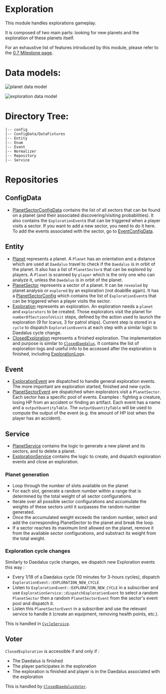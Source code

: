 # Exploration
This module handles explorations gameplay. 

It is composed of two main parts: looking for new planets and the exploration of these planets itself.

For an exhaustive list of features introduced by this module, please refer to the [0.7 Milestone page](https://gitlab.com/eternaltwin/mush/mush/-/milestones/17#tab-issues).

# Data models: 

![planet data model](https://gitlab.com/eternaltwin/mush/mush/uploads/ce736c35739eb63002d2ee3da19f7d84/Planets.drawio_3_.svg)

![exploration data model](https://cdn.discordapp.com/attachments/1165002647095496764/1165261833133903932/Screenshot_from_2023-10-21_14-14-21.png?ex=6558aaa6&is=654635a6&hm=b1b472d0225cdf9d64a7adb9c6b89a1ce2b988375e50fce6b6406b2c16d40ed5&)


# Directory Tree:
    |-- config
    |-- ConfigData/DataFixtures
    |-- Entity
    |-- Enum
    |-- Event
    |-- Normalizer
    |-- Repository
    |-- Service

# Repositories

## ConfigData
- [PlanetSectorConfigData](./ConfigData/PlanetSectorConfigData.php) contains the list of all sectors that can be found on a planet (and their associated discovering/visiting probabilities). It also contains the `ExplorationEvent`s that can be triggered when a player visits a sector.
If you want to add a new sector, you need to do it here.
To add the events associated with the sector, go to [EventConfigData](../Game/ConfigData/EventConfigData.php).

## Entity
- [Planet](./Entity/Planet.php) represents a planet. A `Planet` has an orientation and a distance which are used at `Daedalus` travel to check if the `Daedalus` is in orbit of the planet. It also has a list of `PlanetSector`s that can be explored by players. A `Planet` is scanned by `player` which is the only one who can analyze it, unless the `Daedalus` is in orbit of the planet.
- [PlanetSector](./Entity/PlanetSector.php) represents a sector of a planet. It can be `revealed` by planet analysis or `explored` by an exploration (not doabl8e again). It has a [PlanetSectorConfig](./Entity/Config/PlanetSectorConfig.php) which contains the list of `ExplorationEvent`s that can be triggered when a player visits the sector.
- [Exploration](./Entity/Exploration.php) represents an exploration. An exploration needs a `planet` and `explorators` to be created. Those explorators visit the planet for `numberOfSectionsToVisit` steps, defined by the action used to launch the exploration (9 for Icarus, 3 for patrol ships). Current step is stored in a `cycle` to dispatch `ExplorationEvent`s at each step with a similar logic to Daedalus cycle change.
- [ClosedExploration](./Entity/ClosedExploration.php) represents a finished exploration. The implementation and purpose is similar to [`ClosedDaedalus`](../Daedalus/Entity/ClosedDaedalus.php). It contains the list of exploration logs and useful info to be accessed after the exploration is finished, including [ExplorationLog](./Entity/ExplorationLog.php)s.

## Event
- [ExplorationEvent](./Event/ExplorationEvent.php) are dispatched to handle general exploration events. The more important are exploration started, finished and new cycle.
- [PlanetSectorEvent](./Event/PlanetSectorEvent.php) are dispatched when explorators visit a `PlanetSector`. Each sector has a specific pool of events. Examples : fighting a creature, losing HP from an accident or finding an artifact. Each event has a name and a `outputQuantityTable`. The `outputQuantityTable` will be used to compute the output of the event (e.g. the amount of HP lost when the player has an accident).

## Service
- [PlanetService](./Service/PlanetService.php) contains the logic to generate a new planet and its sectors, and to delete a planet.
- [ExplorationService](./Service/ExplorationService.php) contains the logic to create, and dispatch exploration events and close an exploration.

### Planet generation

- Loop through the number of slots available on the planet
- For each slot, generate a random number within a range that is determined by the total weight of all sector configurations.
- Iterate over all possible sector configurations and accumulate the weights of these sectors until it surpasses the random number generated.
- Once the accumulated weight exceeds the random number, select and add the corresponding PlanetSector to the planet and break the loop.
- If a sector reaches its maximum limit allowed on the planet, remove it from the available sector configurations, and substract its weight from the total weight.

### Exploration cycle changes

Similarly to Daedalus cycle changes, we dispatch new Exploration events this way :

- Every 1/18 of a Daedalus cycle (10 minutes for 3-hours cycles), dispatch `ExplorationEvent::EXPLORATION_NEW_CYCLE`
- Listen to `ExplorationEvent::EXPLORATION_NEW_CYCLE` in a subscriber and use `ExplorationService::dispatchExplorationEvent` to select a random `PlanetSector` then a random `PlanetSectorEvent` from the sector's event pool and dispatch it.
- Listen this `PlanetSectorEvent` in a subscriber and use the relevant service to handle it (create an equipment, removing health points, etc.).

This is handled in [`CycleService`](../Game/Service/CycleService.php).

## Voter

`ClosedExploration` is accessible if and only if :
- The Daedalus is finished
- The player participates in the exploration
- The exploration is finished and player is in the Daedalus associated with the exploration

This is handled by [`ClosedDaedalusVoter`](./Voter/ClosedExplorationVoter.php).
